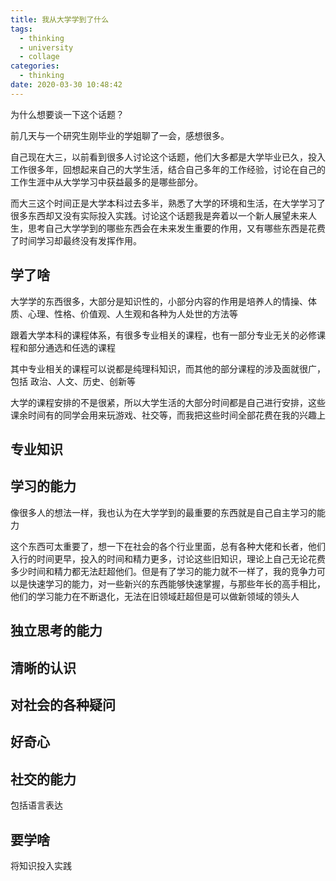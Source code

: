 ```yaml
---
title: 我从大学学到了什么
tags:
  - thinking
  - university
  - collage
categories:
  - thinking
date: 2020-03-30 10:48:42
---
```


为什么想要谈一下这个话题？

前几天与一个研究生刚毕业的学姐聊了一会，感想很多。

自己现在大三，以前看到很多人讨论这个话题，他们大多都是大学毕业已久，投入工作很多年，回想起来自己的大学生活，结合自己多年的工作经验，讨论在自己的工作生涯中从大学学习中获益最多的是哪些部分。

而大三这个时间正是大学本科过去多半，熟悉了大学的环境和生活，在大学学习了很多东西却又没有实际投入实践。讨论这个话题我是奔着以一个新人展望未来人生，思考自己大学学到的哪些东西会在未来发生重要的作用，又有哪些东西是花费了时间学习却最终没有发挥作用。

## 学了啥

大学学的东西很多，大部分是知识性的，小部分内容的作用是培养人的情操、体质、心理、性格、价值观、人生观和各种为人处世的方法等

跟着大学本科的课程体系，有很多专业相关的课程，也有一部分专业无关的必修课程和部分通选和任选的课程

其中专业相关的课程可以说都是纯理科知识，而其他的部分课程的涉及面就很广，包括 政治、人文、历史、创新等

大学的课程安排的不是很紧，所以大学生活的大部分时间都是自己进行安排，这些课余时间有的同学会用来玩游戏、社交等，而我把这些时间全部花费在我的兴趣上

## 专业知识

## 学习的能力

像很多人的想法一样，我也认为在大学学到的最重要的东西就是自己自主学习的能力

这个东西可太重要了，想一下在社会的各个行业里面，总有各种大佬和长者，他们入行的时间更早，投入的时间和精力更多，讨论这些旧知识，理论上自己无论花费多少时间和精力都无法赶超他们。但是有了学习的能力就不一样了，我的竞争力可以是快速学习的能力，对一些新兴的东西能够快速掌握，与那些年长的高手相比，他们的学习能力在不断退化，无法在旧领域赶超但是可以做新领域的领头人

## 独立思考的能力


## 清晰的认识

## 对社会的各种疑问

## 好奇心

## 社交的能力

包括语言表达



## 要学啥

将知识投入实践

